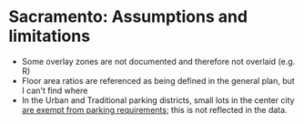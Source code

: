 # Sacramento: Assumptions and limitations

- Some overlay zones are not documented and therefore not overlaid (e.g. R)
- Floor area ratios are referenced as being defined in the general plan, but I can't find where
- In the Urban and Traditional parking districts, small lots in the center city [are exempt from parking requirements](http://www.qcode.us/codes/sacramento/view.php?topic=17-vi-17_608-17_608_030&frames=on); this is not reflected in the data.
